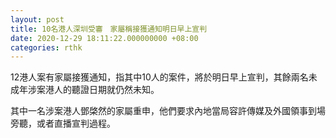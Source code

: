 ```yaml
---
layout: post
title: 10名港人深圳受審　家屬稱接獲通知明日早上宣判
date: 2020-12-29 18:11:22.000000000 +08:00
categories: rthk
---
```


12港人案有家屬接獲通知，指其中10人的案件，將於明日早上宣判，其餘兩名未成年涉案港人的聽證日期就仍然未知。

其中一名涉案港人鄧棨然的家屬重申，他們要求內地當局容許傳媒及外國領事到場旁聽，或者直播宣判過程。
